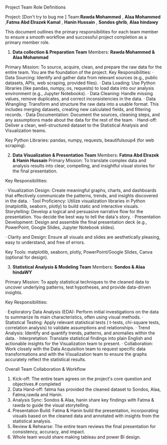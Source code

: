 Project Team Role Definitions

Project: [Don't try to bug me ]
Team:**Rawda Mohammed** , **Alaa Mohammed** ,**Fatma Abd Elrazek Kamal** , **Hanin Hussain** , **Sondos ghrib**, **Alaa hindawy**

This document outlines the primary responsibilities for each team member to ensure a smooth workflow and successful project completion as a primary member role.
1. **Data collection & Preparation Team**
Members: **Rawda Mohammed & Alaa Mohammad**

Primary Mission: To source, acquire, clean, and prepare the raw data for the entire team. You are the foundation of the project.
Key Responsibilities:
· Data Sourcing: Identify and gather data from relevant sources (e.g., public datasets, APIs, web scraping, provided files).
· Data Loading: Use Python libraries (like pandas, numpy, os, requests) to load data into our analysis environment (e.g., Jupyter Notebooks).
· Data Cleaning: Handle missing values, remove duplicates, and correct inconsistencies in the data.
· Data Wrangling: Transform and structure the raw data into a usable format. This includes merging datasets, creating new calculated fields, and filtering records.
· Data Documentation: Document the sources, cleaning steps, and any assumptions made about the data for the rest of the team.
· Hand-off: Deliver a clean, well-structured dataset to the Statistical Analysis and Visualization teams.

Key Python Libraries: pandas, numpy, requests, beautifulsoup4 (for web scraping).

2. **Data Visualization & Presentation Team**
Members: **Fatma Abd Elrazek & Hanin Hussain** 
Primary Mission: To translate complex data and analysis results into clear, compelling, and insightful visual stories for the final presentation.

Key Responsibilities:

· Visualization Design: Create meaningful graphs, charts, and dashboards that effectively communicate the patterns, trends, and insights discovered in the data.
· Tool Proficiency: Utilize visualization libraries in Python (matplotlib, seaborn, plotly) to build static and interactive visuals.
· Storytelling: Develop a logical and persuasive narrative flow for the presentation. You decide the best way to tell the data's story.
· Presentation Development: Design and assemble the final presentation deck (e.g., PowerPoint, Google Slides, Jupyter Notebook slides).

· Clarity and Design: Ensure all visuals and slides are aesthetically pleasing, easy to understand, and free of errors.

Key Tools: matplotlib, seaborn, plotly, PowerPoint/Google Slides, Canva (optional for design). 

3. **Statistical Analysis & Modeling Team**
Members: **Sondos & Alaa hindaWY**

Primary Mission: To apply statistical techniques to the cleaned data to uncover underlying patterns, test hypotheses, and provide data-driven insights.

Key Responsibilities:

· Exploratory Data Analysis (EDA): Perform initial investigations on the data to summarize its main characteristics, often using visual methods.
· Statistical Testing: Apply relevant statistical tests ( t-tests, chi-square tests, correlation analysis) to validate assumptions and relationships.
· Trend Analysis: Identify and quantify trends, patterns, and anomalies within the data.
· Interpretation: Translate statistical findings into plain English and actionable insights for the Visualization team to present.
· Collaboration: Work closely with the Data Acquisition team to request specific data transformations and with the Visualization team to ensure the graphs accurately reflect the statistical results.

Overall Team Collaboration & Workflow

1. Kick-off: The entire team agrees on the project's core question and objectives.# completed
2. Data Hand-off: fatma has provided the cleaned dataset to Sondos, Alaa, Fatma,rawda and Hanin.
3. Analysis  Sync: Sondos & Alaa, hanin share key findings with Fatma & rawda to guide the visual storytelling.
4. Presentation Build: Fatma & Hanin build the presentation, incorporating visuals based on the cleaned data and annotated with insights from the statistical analysis.
5. Review & Rehearse: The entire team reviews the final presentation for consistency, accuracy, and impact.
6. Whole team would share making tableau and power BI design. 

